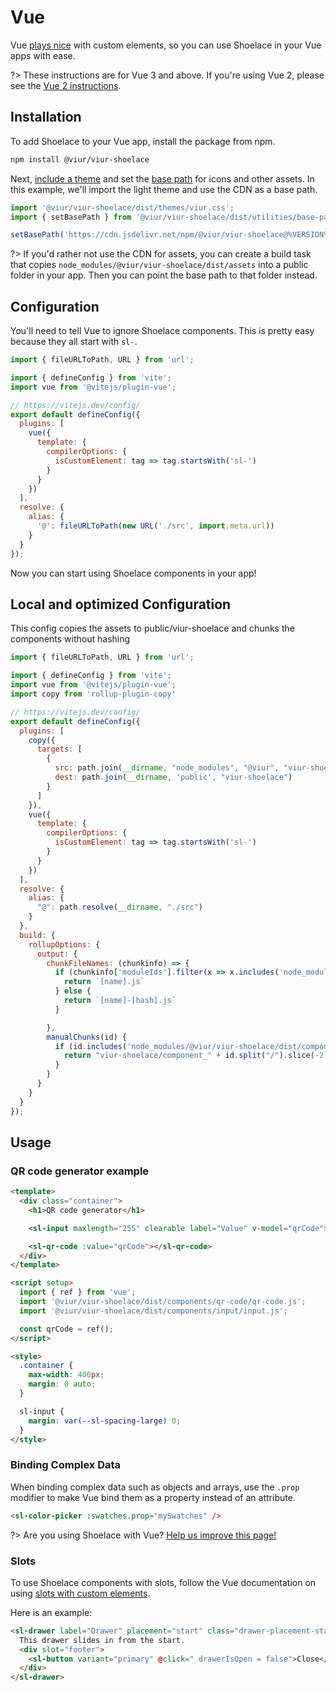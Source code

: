 # Vue

Vue [plays nice](https://custom-elements-everywhere.com/#vue) with custom elements, so you can use Shoelace in your Vue apps with ease.

?> These instructions are for Vue 3 and above. If you're using Vue 2, please see the [Vue 2 instructions](/frameworks/vue-2).

## Installation

To add Shoelace to your Vue app, install the package from npm.

```bash
npm install @viur/viur-shoelace
```

Next, [include a theme](/getting-started/themes) and set the [base path](/getting-started/installation#setting-the-base-path) for icons and other assets. In this example, we'll import the light theme and use the CDN as a base path.

```jsx
import '@viur/viur-shoelace/dist/themes/viur.css';
import { setBasePath } from '@viur/viur-shoelace/dist/utilities/base-path';

setBasePath('https://cdn.jsdelivr.net/npm/@viur/viur-shoelace@%VERSION%/dist/');
```

?> If you'd rather not use the CDN for assets, you can create a build task that copies `node_modules/@viur/viur-shoelace/dist/assets` into a public folder in your app. Then you can point the base path to that folder instead.

## Configuration

You'll need to tell Vue to ignore Shoelace components. This is pretty easy because they all start with `sl-`.

```js
import { fileURLToPath, URL } from 'url';

import { defineConfig } from 'vite';
import vue from '@vitejs/plugin-vue';

// https://vitejs.dev/config/
export default defineConfig({
  plugins: [
    vue({
      template: {
        compilerOptions: {
          isCustomElement: tag => tag.startsWith('sl-')
        }
      }
    })
  ],
  resolve: {
    alias: {
      '@': fileURLToPath(new URL('./src', import.meta.url))
    }
  }
});
```

Now you can start using Shoelace components in your app!

## Local and optimized Configuration
This config copies the assets to public/viur-shoelace and chunks the components without hashing

```js
import { fileURLToPath, URL } from 'url';

import { defineConfig } from 'vite';
import vue from '@vitejs/plugin-vue';
import copy from 'rollup-plugin-copy'

// https://vitejs.dev/config/
export default defineConfig({
  plugins: [
    copy({
      targets: [
        {
          src: path.join(__dirname, "node_modules", "@viur", "viur-shoelace", "dist", "assets"),
          dest: path.join(__dirname, 'public', "viur-shoelace")
        }
      ]
    }),
    vue({
      template: {
        compilerOptions: {
          isCustomElement: tag => tag.startsWith('sl-')
        }
      }
    })
  ],
  resolve: {
    alias: {
      "@": path.resolve(__dirname, "./src")
    }
  },
  build: {
    rollupOptions: {
      output: {
        chunkFileNames: (chunkinfo) => {
          if (chunkinfo['moduleIds'].filter(x => x.includes('node_modules/@viur/viur-shoelace/dist/components')).length > 0) {
            return `[name].js`
          } else {
            return `[name]-[hash].js`
          }

        },
        manualChunks(id) {
          if (id.includes('node_modules/@viur/viur-shoelace/dist/components')) {
            return "viur-shoelace/component_" + id.split("/").slice(-2)[0];
          }
        }
      }
    }
  }
});
```

## Usage

### QR code generator example

```html
<template>
  <div class="container">
    <h1>QR code generator</h1>

    <sl-input maxlength="255" clearable label="Value" v-model="qrCode"></sl-input>

    <sl-qr-code :value="qrCode"></sl-qr-code>
  </div>
</template>

<script setup>
  import { ref } from 'vue';
  import '@viur/viur-shoelace/dist/components/qr-code/qr-code.js';
  import '@viur/viur-shoelace/dist/components/input/input.js';

  const qrCode = ref();
</script>

<style>
  .container {
    max-width: 400px;
    margin: 0 auto;
  }

  sl-input {
    margin: var(--sl-spacing-large) 0;
  }
</style>
```

### Binding Complex Data

When binding complex data such as objects and arrays, use the `.prop` modifier to make Vue bind them as a property instead of an attribute.

```html
<sl-color-picker :swatches.prop="mySwatches" />
```

?> Are you using Shoelace with Vue? [Help us improve this page!](https://github.com/shoelace-style/shoelace/blob/next/docs/frameworks/vue.md)

### Slots

To use Shoelace components with slots, follow the Vue documentation on using [slots with custom elements](https://vuejs.org/guide/extras/web-components.html#building-custom-elements-with-vue).

Here is an example:

```html
<sl-drawer label="Drawer" placement="start" class="drawer-placement-start" :open="drawerIsOpen">
  This drawer slides in from the start.
  <div slot="footer">
    <sl-button variant="primary" @click=" drawerIsOpen = false">Close</sl-button>
  </div>
</sl-drawer>
```
